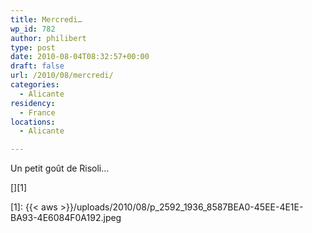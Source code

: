 ```yaml
---
title: Mercredi…
wp_id: 782
author: philibert
type: post
date: 2010-08-04T08:32:57+00:00
draft: false
url: /2010/08/mercredi/
categories:
  - Alicante
residency:
  - France
locations:
  - Alicante

---
```

Un petit goût de Risoli&#8230;

[<img src="{{< aws >}}/uploads/2010/08/p_2592_1936_8587BEA0-45EE-4E1E-BA93-4E6084F0A192.jpeg" alt="" class="alignnone size-full" />][1]

 [1]: {{< aws >}}/uploads/2010/08/p_2592_1936_8587BEA0-45EE-4E1E-BA93-4E6084F0A192.jpeg
